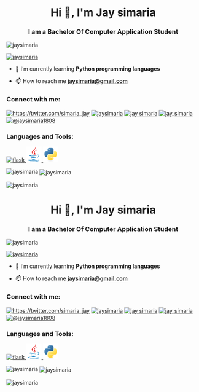 <h1 align="center">Hi 👋, I'm Jay simaria</h1>
<h3 align="center">I am a Bachelor Of Computer Application Student</h3>

<p align="left"> <img src="https://komarev.com/ghpvc/?username=jaysimaria&label=Profile%20views&color=0e75b6&style=flat" alt="jaysimaria" /> </p>

<p align="left"> <a href="https://github.com/ryo-ma/github-profile-trophy"><img src="https://github-profile-trophy.vercel.app/?username=jaysimaria" alt="jaysimaria" /></a> </p>

- 🌱 I’m currently learning **Python programming languages**

- 📫 How to reach me **jaysimaria@gmail.com**

<h3 align="left">Connect with me:</h3>
<p align="left">
<a href="https://twitter.com/https://twitter.com/simaria_jay" target="blank"><img align="center" src="https://raw.githubusercontent.com/rahuldkjain/github-profile-readme-generator/master/src/images/icons/Social/twitter.svg" alt="https://twitter.com/simaria_jay" height="30" width="40" /></a>
<a href="https://linkedin.com/in/jaysimaria" target="blank"><img align="center" src="https://raw.githubusercontent.com/rahuldkjain/github-profile-readme-generator/master/src/images/icons/Social/linked-in-alt.svg" alt="jaysimaria" height="30" width="40" /></a>
<a href="https://fb.com/jay simaria" target="blank"><img align="center" src="https://raw.githubusercontent.com/rahuldkjain/github-profile-readme-generator/master/src/images/icons/Social/facebook.svg" alt="jay simaria" height="30" width="40" /></a>
<a href="https://instagram.com/jay_simaria" target="blank"><img align="center" src="https://raw.githubusercontent.com/rahuldkjain/github-profile-readme-generator/master/src/images/icons/Social/instagram.svg" alt="jay_simaria" height="30" width="40" /></a>
<a href="https://www.hackerrank.com/@jaysimaria1808" target="blank"><img align="center" src="https://raw.githubusercontent.com/rahuldkjain/github-profile-readme-generator/master/src/images/icons/Social/hackerrank.svg" alt="@jaysimaria1808" height="30" width="40" /></a>
</p>

<h3 align="left">Languages and Tools:</h3>
<p align="left"> <a href="https://flask.palletsprojects.com/" target="_blank" rel="noreferrer"> <img src="https://www.vectorlogo.zone/logos/pocoo_flask/pocoo_flask-icon.svg" alt="flask" width="40" height="40"/> </a> <a href="https://www.java.com" target="_blank" rel="noreferrer"> <img src="https://raw.githubusercontent.com/devicons/devicon/master/icons/java/java-original.svg" alt="java" width="40" height="40"/> </a> <a href="https://www.python.org" target="_blank" rel="noreferrer"> <img src="https://raw.githubusercontent.com/devicons/devicon/master/icons/python/python-original.svg" alt="python" width="40" height="40"/> </a> </p>

<p><img align="left" src="https://github-readme-stats.vercel.app/api/top-langs?username=jaysimaria&show_icons=true&locale=en&layout=compact" alt="jaysimaria" /></p>

<p>&nbsp;<img align="center" src="https://github-readme-stats.vercel.app/api?username=jaysimaria&show_icons=true&locale=en" alt="jaysimaria" /></p>

<p><img align="center" src="https://github-readme-streak-stats.herokuapp.com/?user=jaysimaria&" alt="jaysimaria" /></p>
<h1 align="center">Hi 👋, I'm Jay simaria</h1>
<h3 align="center">I am a Bachelor Of Computer Application Student</h3>

<p align="left"> <img src="https://komarev.com/ghpvc/?username=jaysimaria&label=Profile%20views&color=0e75b6&style=flat" alt="jaysimaria" /> </p>

<p align="left"> <a href="https://github.com/ryo-ma/github-profile-trophy"><img src="https://github-profile-trophy.vercel.app/?username=jaysimaria" alt="jaysimaria" /></a> </p>

- 🌱 I’m currently learning **Python programming languages**

- 📫 How to reach me **jaysimaria@gmail.com**

<h3 align="left">Connect with me:</h3>
<p align="left">
<a href="https://twitter.com/https://twitter.com/simaria_jay" target="blank"><img align="center" src="https://raw.githubusercontent.com/rahuldkjain/github-profile-readme-generator/master/src/images/icons/Social/twitter.svg" alt="https://twitter.com/simaria_jay" height="30" width="40" /></a>
<a href="https://linkedin.com/in/jaysimaria" target="blank"><img align="center" src="https://raw.githubusercontent.com/rahuldkjain/github-profile-readme-generator/master/src/images/icons/Social/linked-in-alt.svg" alt="jaysimaria" height="30" width="40" /></a>
<a href="https://fb.com/jay simaria" target="blank"><img align="center" src="https://raw.githubusercontent.com/rahuldkjain/github-profile-readme-generator/master/src/images/icons/Social/facebook.svg" alt="jay simaria" height="30" width="40" /></a>
<a href="https://instagram.com/jay_simaria" target="blank"><img align="center" src="https://raw.githubusercontent.com/rahuldkjain/github-profile-readme-generator/master/src/images/icons/Social/instagram.svg" alt="jay_simaria" height="30" width="40" /></a>
<a href="https://www.hackerrank.com/@jaysimaria1808" target="blank"><img align="center" src="https://raw.githubusercontent.com/rahuldkjain/github-profile-readme-generator/master/src/images/icons/Social/hackerrank.svg" alt="@jaysimaria1808" height="30" width="40" /></a>
</p>

<h3 align="left">Languages and Tools:</h3>
<p align="left"> <a href="https://flask.palletsprojects.com/" target="_blank" rel="noreferrer"> <img src="https://www.vectorlogo.zone/logos/pocoo_flask/pocoo_flask-icon.svg" alt="flask" width="40" height="40"/> </a> <a href="https://www.java.com" target="_blank" rel="noreferrer"> <img src="https://raw.githubusercontent.com/devicons/devicon/master/icons/java/java-original.svg" alt="java" width="40" height="40"/> </a> <a href="https://www.python.org" target="_blank" rel="noreferrer"> <img src="https://raw.githubusercontent.com/devicons/devicon/master/icons/python/python-original.svg" alt="python" width="40" height="40"/> </a> </p>

<p><img align="left" src="https://github-readme-stats.vercel.app/api/top-langs?username=jaysimaria&show_icons=true&locale=en&layout=compact" alt="jaysimaria" /></p>

<p>&nbsp;<img align="center" src="https://github-readme-stats.vercel.app/api?username=jaysimaria&show_icons=true&locale=en" alt="jaysimaria" /></p>

<p><img align="center" src="https://github-readme-streak-stats.herokuapp.com/?user=jaysimaria&" alt="jaysimaria" /></p>

